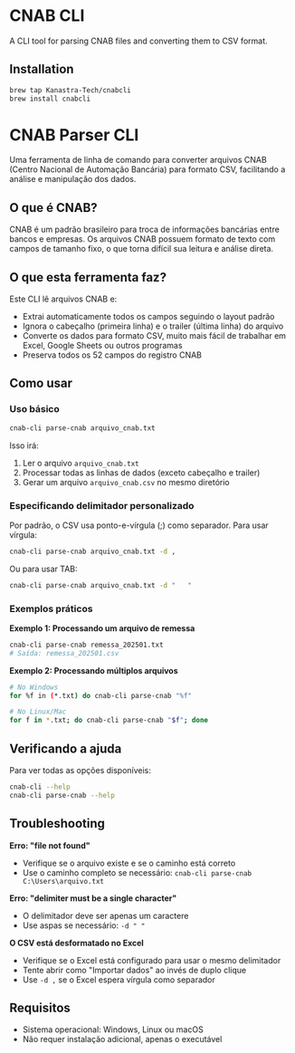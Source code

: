 # CNAB CLI

A CLI tool for parsing CNAB files and converting them to CSV format.

## Installation

```bash
brew tap Kanastra-Tech/cnabcli
brew install cnabcli
```

# CNAB Parser CLI

Uma ferramenta de linha de comando para converter arquivos CNAB (Centro Nacional de Automação Bancária) para formato CSV, facilitando a análise e manipulação dos dados.

## O que é CNAB?

CNAB é um padrão brasileiro para troca de informações bancárias entre bancos e empresas. Os arquivos CNAB possuem formato de texto com campos de tamanho fixo, o que torna difícil sua leitura e análise direta.

## O que esta ferramenta faz?

Este CLI lê arquivos CNAB e:
- Extrai automaticamente todos os campos seguindo o layout padrão
- Ignora o cabeçalho (primeira linha) e o trailer (última linha) do arquivo
- Converte os dados para formato CSV, muito mais fácil de trabalhar em Excel, Google Sheets ou outros programas
- Preserva todos os 52 campos do registro CNAB

## Como usar

### Uso básico

```bash
cnab-cli parse-cnab arquivo_cnab.txt
```

Isso irá:
1. Ler o arquivo `arquivo_cnab.txt`
2. Processar todas as linhas de dados (exceto cabeçalho e trailer)
3. Gerar um arquivo `arquivo_cnab.csv` no mesmo diretório

### Especificando delimitador personalizado

Por padrão, o CSV usa ponto-e-vírgula (;) como separador. Para usar vírgula:

```bash
cnab-cli parse-cnab arquivo_cnab.txt -d ,
```

Ou para usar TAB:

```bash
cnab-cli parse-cnab arquivo_cnab.txt -d "	"
```

### Exemplos práticos

**Exemplo 1: Processando um arquivo de remessa**
```bash
cnab-cli parse-cnab remessa_202501.txt
# Saída: remessa_202501.csv
```

**Exemplo 2: Processando múltiplos arquivos**
```bash
# No Windows
for %f in (*.txt) do cnab-cli parse-cnab "%f"

# No Linux/Mac
for f in *.txt; do cnab-cli parse-cnab "$f"; done
```

## Verificando a ajuda

Para ver todas as opções disponíveis:

```bash
cnab-cli --help
cnab-cli parse-cnab --help
```

## Troubleshooting

**Erro: "file not found"**
- Verifique se o arquivo existe e se o caminho está correto
- Use o caminho completo se necessário: `cnab-cli parse-cnab C:\Users\arquivo.txt`

**Erro: "delimiter must be a single character"**
- O delimitador deve ser apenas um caractere
- Use aspas se necessário: `-d " "`

**O CSV está desformatado no Excel**
- Verifique se o Excel está configurado para usar o mesmo delimitador
- Tente abrir como "Importar dados" ao invés de duplo clique
- Use `-d ,` se o Excel espera vírgula como separador

## Requisitos

- Sistema operacional: Windows, Linux ou macOS
- Não requer instalação adicional, apenas o executável
